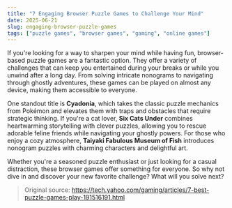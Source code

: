 ```yaml
---
title: "7 Engaging Browser Puzzle Games to Challenge Your Mind"
date: 2025-06-21
slug: engaging-browser-puzzle-games
tags: ["puzzle games", "browser games", "gaming", "online games"]
---
```


If you're looking for a way to sharpen your mind while having fun, browser-based puzzle games are a fantastic option. They offer a variety of challenges that can keep you entertained during your breaks or while you unwind after a long day. From solving intricate nonograms to navigating through ghostly adventures, these games can be played on almost any device, making them accessible to everyone.

One standout title is **Cyadonia**, which takes the classic puzzle mechanics from Pokémon and elevates them with traps and obstacles that require strategic thinking. If you're a cat lover, **Six Cats Under** combines heartwarming storytelling with clever puzzles, allowing you to rescue adorable feline friends while navigating your ghostly powers. For those who enjoy a cozy atmosphere, **Taiyaki Fabulous Museum of Fish** introduces nonogram puzzles with charming characters and delightful art.

Whether you're a seasoned puzzle enthusiast or just looking for a casual distraction, these browser games offer something for everyone. So why not dive in and discover your new favorite challenge? What will you solve next?

> Original source: https://tech.yahoo.com/gaming/articles/7-best-puzzle-games-play-191516191.html